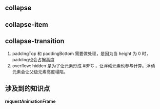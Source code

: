 ## collapse

## collapse-item

## collapse-transition
1. paddingTop 和 paddingBottom 需要做处理，是因为当 height 为 0 时，padding也会占据高度
2. overflow: hidden 是为了让元素形成 #BFC ，让浮动元素也参与计算。浮动元素会让父级元素高度塌陷。

## 涉及到的知识点

#### requestAnimationFrame

